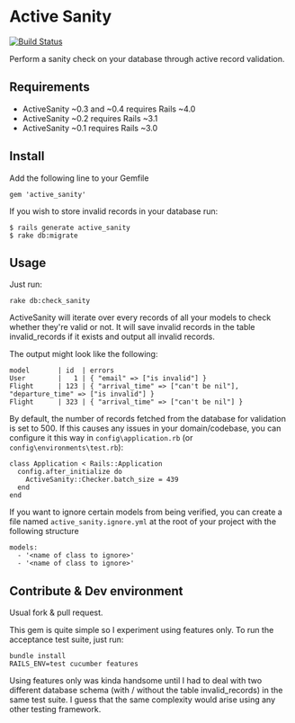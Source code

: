 # Active Sanity

[![Build Status](https://secure.travis-ci.org/pcreux/active_sanity.png)](http://travis-ci.org/pcreux/active_sanity)

Perform a sanity check on your database through active record
validation.

## Requirements

* ActiveSanity ~0.3 and ~0.4 requires Rails ~4.0
* ActiveSanity ~0.2 requires Rails ~3.1
* ActiveSanity ~0.1 requires Rails ~3.0

## Install

Add the following line to your Gemfile

    gem 'active_sanity'

If you wish to store invalid records in your database run:

    $ rails generate active_sanity
    $ rake db:migrate

## Usage

Just run:

    rake db:check_sanity

ActiveSanity will iterate over every records of all your models to check
whether they're valid or not. It will save invalid records in the table
invalid_records if it exists and output all invalid records.

The output might look like the following:

    model       | id  | errors
    User        |   1 | { "email" => ["is invalid"] }
    Flight      | 123 | { "arrival_time" => ["can't be nil"], "departure_time" => ["is invalid"] }
    Flight      | 323 | { "arrival_time" => ["can't be nil"] }

By default, the number of records fetched from the database for validation is set to 500. If this causes any issues in your domain/codebase, you can configure it this way in `config\application.rb` (or `config\environments\test.rb`):

    class Application < Rails::Application
      config.after_initialize do
        ActiveSanity::Checker.batch_size = 439
      end
    end

If you want to ignore certain models from being verified, you can create a file named `active_sanity.ignore.yml` at the root of your project with the following structure

    models:
      - '<name of class to ignore>'
      - '<name of class to ignore>'


## Contribute & Dev environment

Usual fork & pull request.

This gem is quite simple so I experiment using features only. To run the
acceptance test suite, just run:

    bundle install
    RAILS_ENV=test cucumber features

Using features only was kinda handsome until I had to deal with two
different database schema (with / without the table invalid_records) in
the same test suite. I guess that the same complexity would arise using
any other testing framework.
